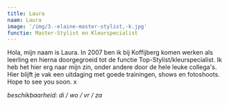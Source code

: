 ```yaml
---
title: Laura
naam: Laura
image: '/img/3.-elaine-master-stylist,-k.jpg'
functie: Master-Stylist en Kleurspecialist
---
```


Hola, mijn naam is Laura. In 2007 ben ik bij Koffijberg komen werken als leerling en hierna doorgegroeid tot de functie Top-Stylist/kleurspecialist. Ik heb het hier erg naar mijn zin, onder andere door de hele leuke collega's. Hier blijft je vak een uitdaging met goede trainingen, shows en fotoshoots. Hope to see you soon. x

*beschikbaarheid: di / wo / vr / za*